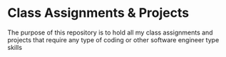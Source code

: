 # Class Assignments & Projects
The purpose of this repository is to hold all my class assignments and projects that require any type of coding or other software engineer type skills
